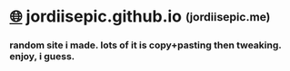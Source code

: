 # [🌐](https://jordiisepic.me) jordiisepic.github.io <sub><sup>(jordiisepic.me)</sup></sub>

### random site i made. lots of it is copy+pasting then tweaking. enjoy, i guess.